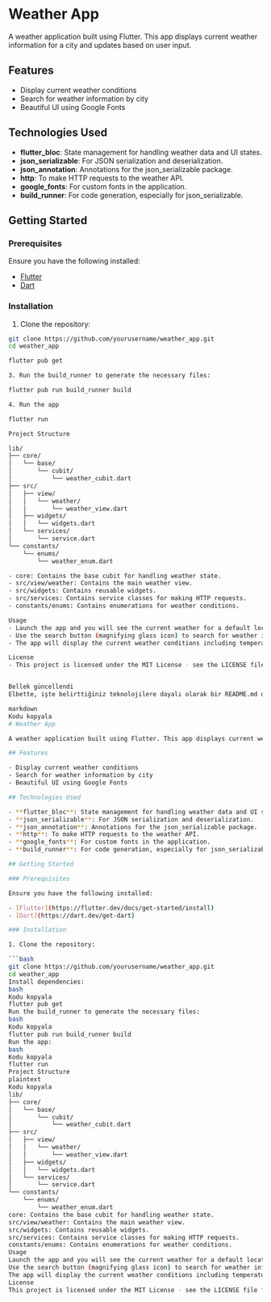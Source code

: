 # Weather App

A weather application built using Flutter. This app displays current weather information for a city and updates based on user input.

## Features

- Display current weather conditions
- Search for weather information by city
- Beautiful UI using Google Fonts

## Technologies Used

- **flutter_bloc**: State management for handling weather data and UI states.
- **json_serializable**: For JSON serialization and deserialization.
- **json_annotation**: Annotations for the json_serializable package.
- **http**: To make HTTP requests to the weather API.
- **google_fonts**: For custom fonts in the application.
- **build_runner**: For code generation, especially for json_serializable.

## Getting Started

### Prerequisites

Ensure you have the following installed:

- [Flutter](https://flutter.dev/docs/get-started/install)
- [Dart](https://dart.dev/get-dart)

### Installation

1. Clone the repository:

```bash
git clone https://github.com/yourusername/weather_app.git
cd weather_app

flutter pub get

3. Run the build_runner to generate the necessary files:

flutter pub run build_runner build

4. Run the app

flutter run

Project Structure

lib/
├── core/
│   └── base/
│       └── cubit/
│           └── weather_cubit.dart
├── src/
│   ├── view/
│   │   └── weather/
│   │       └── weather_view.dart
│   ├── widgets/
│   │   └── widgets.dart
│   └── services/
│       └── service.dart
└── constants/
    └── enums/
        └── weather_enum.dart

- core: Contains the base cubit for handling weather state.
- src/view/weather: Contains the main weather view.
- src/widgets: Contains reusable widgets.
- src/services: Contains service classes for making HTTP requests.
- constants/enums: Contains enumerations for weather conditions.

Usage
- Launch the app and you will see the current weather for a default location.
- Use the search button (magnifying glass icon) to search for weather information for a different city.
- The app will display the current weather conditions including temperature, weather description, and an appropriate background color.

License
- This project is licensed under the MIT License - see the LICENSE file for details.


Bellek güncellendi
Elbette, işte belirttiğiniz teknolojilere dayalı olarak bir README.md dosyası örneği:

markdown
Kodu kopyala
# Weather App

A weather application built using Flutter. This app displays current weather information for a city and updates based on user input.

## Features

- Display current weather conditions
- Search for weather information by city
- Beautiful UI using Google Fonts

## Technologies Used

- **flutter_bloc**: State management for handling weather data and UI states.
- **json_serializable**: For JSON serialization and deserialization.
- **json_annotation**: Annotations for the json_serializable package.
- **http**: To make HTTP requests to the weather API.
- **google_fonts**: For custom fonts in the application.
- **build_runner**: For code generation, especially for json_serializable.

## Getting Started

### Prerequisites

Ensure you have the following installed:

- [Flutter](https://flutter.dev/docs/get-started/install)
- [Dart](https://dart.dev/get-dart)

### Installation

1. Clone the repository:

```bash
git clone https://github.com/yourusername/weather_app.git
cd weather_app
Install dependencies:
bash
Kodu kopyala
flutter pub get
Run the build_runner to generate the necessary files:
bash
Kodu kopyala
flutter pub run build_runner build
Run the app:
bash
Kodu kopyala
flutter run
Project Structure
plaintext
Kodu kopyala
lib/
├── core/
│   └── base/
│       └── cubit/
│           └── weather_cubit.dart
├── src/
│   ├── view/
│   │   └── weather/
│   │       └── weather_view.dart
│   ├── widgets/
│   │   └── widgets.dart
│   └── services/
│       └── service.dart
└── constants/
    └── enums/
        └── weather_enum.dart
core: Contains the base cubit for handling weather state.
src/view/weather: Contains the main weather view.
src/widgets: Contains reusable widgets.
src/services: Contains service classes for making HTTP requests.
constants/enums: Contains enumerations for weather conditions.
Usage
Launch the app and you will see the current weather for a default location.
Use the search button (magnifying glass icon) to search for weather information for a different city.
The app will display the current weather conditions including temperature, weather description, and an appropriate background color.
License
This project is licensed under the MIT License - see the LICENSE file for details.
